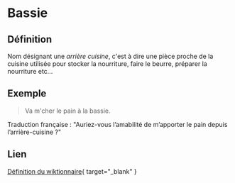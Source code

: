 # Bassie

## Définition

Nom désignant une _arrière cuisine_, c'est à dire une pièce proche de la cuisine utilisée pour stocker la nourriture, faire le beurre, préparer la nourriture etc...

## Exemple

> Va m'cher le pain à la bassie.

Traduction française : "Auriez-vous l’amabilité de m’apporter le pain depuis l’arrière-cuisine ?"

## Lien

[Définition du wiktionnaire](https://fr.wiktionary.org/wiki/bassie){ target="_blank" }
